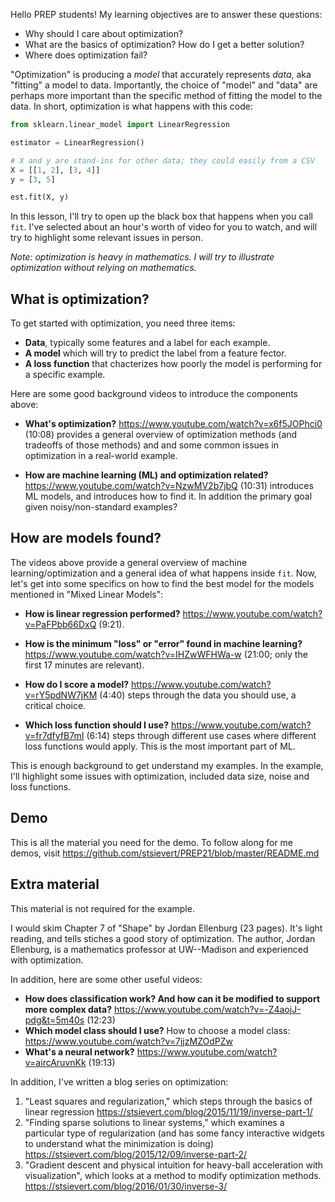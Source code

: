 
Hello PREP students! My learning objectives are to answer these questions:

* Why should I care about optimization?
* What are the basics of optimization? How do I get a better solution?
* Where does optimization fail?

"Optimization" is producing a *model* that accurately represents *data*, aka "fitting" a model to data. Importantly, the choice of "model" and "data" are perhaps more important than the specific method of fitting the model to the data. In short, optimization is what happens with this code:

``` python
from sklearn.linear_model import LinearRegression

estimator = LinearRegression()

# X and y are stand-ins for other data; they could easily from a CSV
X = [[1, 2], [3, 4]]
y = [3, 5]

est.fit(X, y)
```

In this lesson, I'll try to open up the black box that happens when you call `fit`. I've selected about an hour's worth of video for you to watch, and will try to highlight some relevant issues in person.

*Note: optimization is heavy in mathematics. I will try to illustrate optimization without relying on mathematics.*

## What is optimization?

To get started with optimization, you need three items:

* **Data**, typically some features and a label for each example.
* **A model** which will try to predict the label from a feature fector.
* **A loss function** that chacterizes how poorly the model is performing for a specific example.

Here are some good background videos to introduce the components above:

* **What's optimization?** https://www.youtube.com/watch?v=x6f5JOPhci0 (10:08) provides a general overview of optimization methods (and tradeoffs of those methods) and and some common issues in optimization in a real-world example.

* **How are machine learning (ML) and optimization related?** https://www.youtube.com/watch?v=NzwMV2b7jbQ (10:31) introduces ML models, and introduces how to find it. In addition the primary goal given noisy/non-standard examples?

## How are models found?
The videos above provide a general overview of machine learning/optimization and a general idea of what happens inside `fit`. Now, let's get into some specifics on how to find the best model for the models mentioned in "Mixed Linear Models":

* **How is linear regression performed?** https://www.youtube.com/watch?v=PaFPbb66DxQ (9:21).

* **How is the minimum "loss" or "error" found in machine learning?** https://www.youtube.com/watch?v=IHZwWFHWa-w (21:00; only the first 17 minutes are relevant).

* **How do I score a model?** https://www.youtube.com/watch?v=rY5pdNW7jKM (4:40) steps through the data you should use, a critical choice.
* **Which loss function should I use?** https://www.youtube.com/watch?v=fr7dfyfB7mI (6:14) steps through different use cases where different loss functions would apply. This is the most important part of ML.

This is enough background to get understand my examples. In the example, I'll highlight some issues with optimization, included data size, noise and loss functions.

## Demo

This is all the material you need for the demo. To follow along for me demos, visit https://github.com/stsievert/PREP21/blob/master/README.md

## Extra material

This material is not required for the example.

I would skim Chapter 7 of "Shape" by Jordan Ellenburg (23 pages). It's light reading, and tells stiches a good story of optimization. The author, Jordan Ellenburg, is a mathematics professor at UW--Madison and experienced with optimization.

In addition, here are some other useful videos:

* **How does classification work? And how can it be modified to support more complex data?** https://www.youtube.com/watch?v=-Z4aojJ-pdg&t=5m40s (12:23)
* **Which model class should I use?** How to choose a model class: https://www.youtube.com/watch?v=7jjzMZOdPZw
* **What's a neural network?**  https://www.youtube.com/watch?v=aircAruvnKk (19:13) 

In addition, I've written a blog series on optimization:

1. "Least squares and regularization," which steps through the basics of linear regression https://stsievert.com/blog/2015/11/19/inverse-part-1/
2. "Finding sparse solutions to linear systems," which examines a particular type of regularization (and has some fancy interactive widgets to understand what the minimization is doing) https://stsievert.com/blog/2015/12/09/inverse-part-2/
3. "Gradient descent and physical intuition for heavy-ball acceleration with visualization", which looks at a method to modify optimization methods. https://stsievert.com/blog/2016/01/30/inverse-3/


